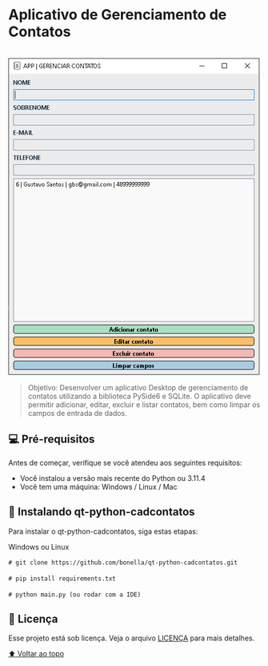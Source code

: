 # Aplicativo de Gerenciamento de Contatos

<br>

<img src="images/tela_principal.png" alt="Tela Inicial APP">

> Objetivo: Desenvolver um aplicativo Desktop de gerenciamento de contatos utilizando a biblioteca PySide6 e SQLite. O aplicativo deve permitir adicionar, editar, excluir e listar contatos, bem como limpar os campos de entrada de dados.

## 💻 Pré-requisitos

Antes de começar, verifique se você atendeu aos seguintes requisitos:

* Você instalou a versão mais recente do Python ou 3.11.4
* Você tem uma máquina: Windows / Linux / Mac

## 🚀 Instalando qt-python-cadcontatos

Para instalar o qt-python-cadcontatos, siga estas etapas:

Windows ou Linux 
```
# git clone https://github.com/bonella/qt-python-cadcontatos.git

# pip install requirements.txt

# python main.py (ou rodar com a IDE)
```

## 📝 Licença

Esse projeto está sob licença. Veja o arquivo [LICENÇA](LICENSE.md) para mais detalhes.

[⬆ Voltar ao topo](#nome-do-projeto)<br>
